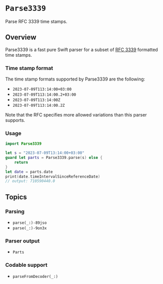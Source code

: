 # ``Parse3339``

Parse RFC 3339 time stamps.

## Overview

Parse3339 is a fast pure Swift parser for a subset of [RFC 3339] formatted time stamps. 

[RFC 3339]: https://www.rfc-editor.org/rfc/rfc3339

### Time stamp format

The time stamp formats supported by Parse3339 are the following:

- `2023-07-09T113:14:00+03:00`
- `2023-07-09T113:14:00.2+03:00`
- `2023-07-09T113:14:00Z`
- `2023-07-09T113:14:00.2Z`

Note that the RFC specifies more allowed variations than this parser supports.

### Usage

```swift
import Parse3339

let s = "2023-07-09T13:14:00+03:00"
guard let parts = Parse3339.parse(s) else {
    return
}
let date = parts.date
print(date.timeIntervalSinceReferenceDate)
// output: 710590440.0
```

## Topics

### Parsing

- ``parse(_:)-89jso``
- ``parse(_:)-9on3x``

### Parser output

- ``Parts``

### Codable support

- ``parseFromDecoder(_:)``
